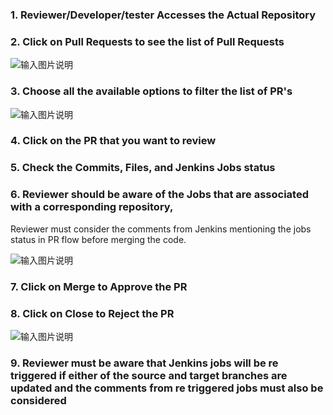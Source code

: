 ### 1. Reviewer/Developer/tester Accesses the Actual Repository

### 2. Click on Pull Requests to see the list of Pull Requests

![输入图片说明](https://images.gitee.com/uploads/images/2020/0730/161634_545e517e_7642053.png "屏幕截图.png")

### 3. Choose all the available options to filter the list of PR's

![输入图片说明](https://images.gitee.com/uploads/images/2020/0730/161900_36584e25_7642053.png "屏幕截图.png")

### 4. Click on the PR that you want to review

### 5. Check the Commits, Files, and Jenkins Jobs status

### 6. Reviewer should be aware of the Jobs that are associated with a corresponding repository,
   Reviewer must consider the comments from Jenkins mentioning the jobs status in PR flow before merging the code.

![输入图片说明](https://images.gitee.com/uploads/images/2020/0730/162226_abb778f9_7642053.png "屏幕截图.png")

### 7. Click on Merge to Approve the PR

### 8. Click on Close to Reject the PR

![输入图片说明](https://images.gitee.com/uploads/images/2020/0730/162735_151afb8b_7642053.png "屏幕截图.png")

### 9. Reviewer must be aware that Jenkins jobs will be re triggered if either of the source and target branches are updated and the comments from re triggered jobs must also be considered
